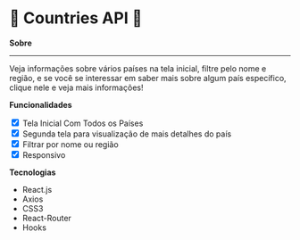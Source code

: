 
#  🚀 Countries API 🚀

**Sobre**

****
Veja informações sobre vários países na tela inicial, filtre pelo nome e região, e
se você se interessar em saber mais sobre algum país específico, clique nele e veja mais informações!

**Funcionalidades**

<input type="checkbox" checked /> Tela Inicial Com Todos os Países <br />
<input type="checkbox" checked /> Segunda tela para visualização de mais detalhes do país <br />
<input type="checkbox" checked /> Filtrar por nome ou região <br />
<input type="checkbox" checked /> Responsivo

**Tecnologias**

* React.js
* Axios
* CSS3
* React-Router
* Hooks

